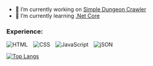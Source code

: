 <!--

-->

- 🔭 I’m currently working on [Simple Dungeon Crawler](https://github.com/michaelbaker34/SimpleDungeonCrawler)
- 🌱 I’m currently learning [.Net Core](https://docs.microsoft.com/en-us/dotnet/core/introduction)

<h3> Experience: </h3>
<span>
  <img alt="HTML" style="margin-right: 10px;"
       src="https://img.shields.io/badge/-HTML-ffffff?logo=html5&style=for-the-badge">
  <img alt="CSS" style="margin-right: 10px;"
       src="https://img.shields.io/badge/-CSS-ffffff?logo=css3&logoColor=blue&style=for-the-badge">
  <img alt="JavaScript" style="margin-right: 10px;"
       src="https://img.shields.io/badge/-JavaScript-363636?logo=javascript&style=for-the-badge" />
  <img alt="jSON" style="margin-right: 10px;"
       src="">
    <img alt="" style="margin-right: 10px;"
       src="">
</span>

[![Top Langs](https://github-readme-stats.vercel.app/api/top-langs/?username=michaelbaker34)](https://github.com/anuraghazra/github-readme-stats)
